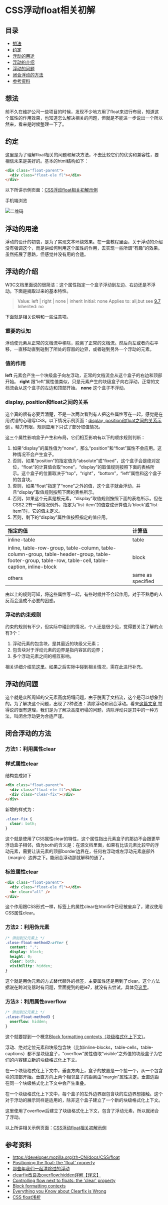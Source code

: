 # CSS浮动float相关初解
## 目录
- [想法](#mind)
- [约定](#appoint)
- [浮动的用途](#use)
- [浮动的介绍](#introduce)
- [浮动的问题](#problem)
- [闭合浮动的方法](#ways)
- [参考资料](#reference)
## <a name="mind"></a> 想法
前不久在维护公司一些项目的时候，发现不少地方用了float来进行布局，知道这个属性的作用效果，也知道怎么解决相关的问题，但就是不能进一步说出一个所以然来，看来是时候整理一下了。
## <a name="appoint"></a> 约定
这里是为了理解float相关的问题和解决方法，不去比较它们的优劣和兼容性，要相信未来是美好的。基本的html结构如下：
```html
<div class="float-parent">
  <div class="float-ele fl"></div>
</div>
```
以下所讲示例页面：[CSS浮动float相关初解示例](https://xxholic.github.io/lab/lab-css/float.html)

手机端浏览

![二维码](./images/9.png)
## <a name="use"></a> 浮动的用途
浮动的设计的初衷，是为了实现文本环绕效果。在一些教程里面，关于浮动的介绍没有强调这个，而是讲如何利用这个属性的作用，去实现一些所谓“有趣”的效果。虽然拓展了思路，但感觉并没有用的合适。
## <a name="introduce"></a> 浮动的介绍
W3C文档里面说的很简洁：这个属性指定一个盒子浮动到左边、右边还是不浮动。下面是摘取过来的基本特性。
> Value: left | right | none | inherit
> Initial: none
> Applies to: all,but see [9.7](https://www.w3.org/TR/CSS22/visuren.html#dis-pos-flo)
> Inherited: no

下面就是相关说明和一些注意项。
### 重要的认知
浮动使元素从正常的文档流中移除，脱离了正常的文档流。然后向左或者向右平移，一直移动直到碰到了所处的容器的边界，或者碰到另外一个浮动的元素。
### 值的作用
**left**
元素会产生一个块级盒子向左浮动，正常的文档流会从这个盒子的右边和顶部开始。
**right**
跟“left”属性值类似，只是元素产生的块级盒子向右浮动，正常的文档流会从这个盒子的左边和顶部开始。
**none**
这个盒子不浮动。
### display, position和float之间的关系
这个真的很有必要弄清楚，不是一次两次看到有人把这些属性写在一起，感觉是在用试错的心理写CSS。以下情况示例页面：[display, position和float之间的关系示例](https://xxholic.github.io/lab/lab-css/float-display-position.html) 。精力有限，规则应用下只试了部分取值情况。


这三个属性影响盒子产生和布局，它们相互影响有以下的顺序规则判断：
1. 如果“display”的属性值为“none”，那么“position”和“float”属性不会应用。这种情况不会产生盒子。
2. 否则，如果“position”的指定值为“absolute”或“fixed”，这个盒子会是绝对定位，“float”的计算值会取“none”，“display”的取值规则按照下面的表格所示。这个盒子的位置取决于“top”，“right”，“bottom”，“left”属性和这个盒子的包含块。
3. 否则，如果“float”指定了“none”之外的值，这个盒子就会浮动，并且“display”取值规则按照下面的表格所示。
4. 否则，如果这个元素是根元素，“display”取值规则按照下面的表格所示。但在CSS2.2有一种情况例外，指定为“list-item”的值变成计算值为‘block’或“list-item”时，它的值未定义。
5. 否则，剩下的“display”属性值按照指定的值应用。

| 指定的值 | 计算值 |
| :------------- |:-------------|
| inline-table | table |
| inline, table-row-group, table-column, table-column-group, table-header-group, table-footer-group, table-row, table-cell, table-caption, inline-block | block |
| others | same as specified |

由以上的规则可知，将这些属性写一起，有些时候并不会起作用。对于不熟悉的人反而会造成不必要的困惑。

### 浮动的约束规则
约束的规则有不少，但实际中碰到的情况，个人还是很少见，觉得要关注了解的点有3个：
1. 浮动元素的包含块，是其最近的块级父元素；
2. 包含块对于浮动元素的边界是指内容区的边界；
3. 多个浮动元素之间的相互影响。

相关详细介绍见[这里](https://www.w3.org/TR/CSS22/visuren.html#x36)。如果之后实际中碰到相关情况，需在此进行补充。
## <a name="problem"></a> 浮动的问题
这个就是众所周知的父元素高度坍塌问题，由于脱离了文档流，这个是可以想象到的。为了解决这个问题，出现了2种说法：清除浮动和闭合浮动。看来[这篇文章](http://www.iyunlu.com/view/css-xhtml/55.html),觉得说的很有道理，我们是为了解决高度坍塌的问题，清除浮动只是其中的一种方法，叫闭合浮动更为合适严谨。
## <a name="ways"></a> 闭合浮动的方法
### 方法1：利用属性clear
### 样式属性clear
结构变成如下
```html
<div class="float-parent">
  <div class="float-ele fl"></div>
  <div class="clear-fix"></div>
</div>
```
新增的样式为：
```css
.clear-fix {
  clear: both;
}
```
这个就是使用了CSS属性clear的特性，这个属性指出元素盒子的那边不会跟更早浮动盒子相邻，值为both的含义是：在源文档里面，如果有比该元素比较早的浮动元素，需要让该元素的顶部border边界在，任何右浮动或左浮动元素底部外（margin）边界之下。能闭合浮动那就解释的通了。
### 标签属性clear
```html
<div class="float-parent">
  <div class="float-ele fl"></div>
  <br clear="all" />
</div>
```
这个作用跟CSS形式一样，标签上的属性clear在html5中已经被废弃了，建议使用CSS属性clear。
### 方法2：利用伪元素
```css
/* 添加到父元素上 */
.close-float-method2:after {
  content: ".";
  display: block;
  height: 0;
  clear: both;
  visibility: hidden;
}
```
这个就是用伪元素的方式替代额外的标签，主要属性还是用到了clear。这个方法据说在跨浏览器时有问题，里面提到的是ie7，就没有去尝试，具体见[这里](http://www.iyunlu.com/view/css-xhtml/56.html)。
### 方法3：利用属性overflow
```css
/* 添加到父元素上 */
.close-float-method3 {
  overflow: hidden;
}
```
这个就要提到一个概念[Block formatting contexts（块级格式化上下文）](https://www.w3.org/TR/CSS22/visuren.html#block-formatting)。

浮动、绝对定位元素和块级包含块（比如inline-blocks，table-cells，table-captions）都不是块级盒子，“overflow”属性值取“visible”之外值的块级盒子为它们的内容建立新的块级格式化上下文。

在一个块级格式化上下文中，垂直方向上，盒子的放置是一个接一个，从一个包含块的顶部开始。垂直方向上两个相邻盒子的距离由“margin”属性决定。垂直边距在同一个块级格式化上下文中会产生重叠。

在一个块级格式化上下文中，每个盒子的左外边界跟包含块的左边界想接触。这个对于浮动的展示同样是适用的，除非这个盒子建立了一个新的块级格式化上下文。

这里使用了overflow后建立了块级格式化上下文，包含了浮动元素，所以就闭合了浮动。

以上所讲相关示例页面：[CSS浮动float相关初解示例](https://xxholic.github.io/lab/lab-css/float.html)
## <a name="reference"></a> 参考资料
- https://developer.mozilla.org/zh-CN/docs/CSS/float
- [Positioning the float: the 'float' property](https://www.w3.org/TR/CSS22/visuren.html#float-position)
- [那些年我们一起清除过的浮动](http://www.iyunlu.com/view/css-xhtml/55.html)
- [clearfix改良及overflow:hidden详解【译文】](http://www.iyunlu.com/view/css-xhtml/56.html)
- [Controlling flow next to floats: the 'clear' property](https://www.w3.org/TR/CSS22/visuren.html#propdef-clear)
- [Block formatting contexts](https://www.w3.org/TR/CSS22/visuren.html#block-formatting)
- [Everything you Know about Clearfix is Wrong](http://www.cssmojo.com/clearfix_block-formatting-context_and_hasLayout/)
- [CSS float浅析](https://www.cnblogs.com/cc156676/p/5682439.html)